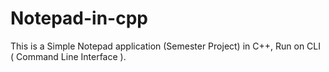 # Notepad-in-cpp
This is a Simple Notepad application (Semester Project) in C++, Run on CLI ( Command Line Interface ).
